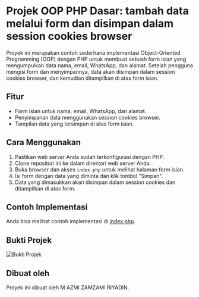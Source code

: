 # Projek OOP PHP Dasar: tambah data melalui form dan disimpan dalam session cookies browser

Proyek ini merupakan contoh sederhana implementasi Object-Oriented Programming (OOP) dengan PHP untuk membuat sebuah form isian yang mengumpulkan data nama, email, WhatsApp, dan alamat. Setelah pengguna mengisi form dan menyimpannya, data akan disimpan dalam session cookies browser, dan kemudian ditampilkan di atas form isian.

## Fitur

- Form isian untuk nama, email, WhatsApp, dan alamat.
- Penyimpanan data menggunakan session cookies browser.
- Tampilan data yang tersimpan di atas form isian.

## Cara Menggunakan

1. Pastikan web server Anda sudah terkonfigurasi dengan PHP.
2. Clone repositori ini ke dalam direktori web server Anda.
3. Buka browser dan akses `index.php` untuk melihat halaman form isian.
4. Isi form dengan data yang diminta dan klik tombol "Simpan".
5. Data yang dimasukkan akan disimpan dalam session cookies dan ditampilkan di atas form.

## Contoh Implementasi

Anda bisa melihat contoh implementasi di [index.php](index.php).

## Bukti Projek

![Bukti Projek](https://drive.google.com/file/d/10-c5GbKDpuVSnz58AIBq3i_2-GlXyjFF/view?usp=sharing)

## Dibuat oleh

Proyek ini dibuat oleh M AZMI ZAMZAMI RIYADIN.
